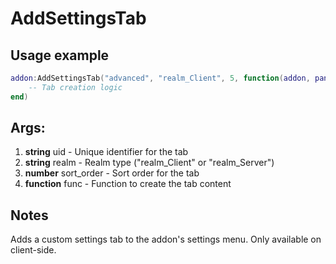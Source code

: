 # AddSettingsTab

## Usage example
```lua
addon:AddSettingsTab("advanced", "realm_Client", 5, function(addon, panel, callback)
    -- Tab creation logic
end)
```

## Args:
1. **string** uid - Unique identifier for the tab
2. **string** realm - Realm type ("realm_Client" or "realm_Server")
3. **number** sort_order - Sort order for the tab
4. **function** func - Function to create the tab content

## Notes
Adds a custom settings tab to the addon's settings menu. Only available on client-side.
